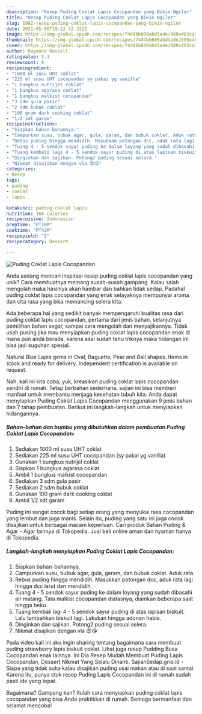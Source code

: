 ```yaml
---
description: "Resep Puding Coklat Lapis Cocopandan yang Bikin Ngiler"
title: "Resep Puding Coklat Lapis Cocopandan yang Bikin Ngiler"
slug: 1982-resep-puding-coklat-lapis-cocopandan-yang-bikin-ngiler
date: 2021-05-06T19:12:52.332Z
image: https://img-global.cpcdn.com/recipes/74d4bb600abd1ade/680x482cq70/puding-coklat-lapis-cocopandan-foto-resep-utama.jpg
thumbnail: https://img-global.cpcdn.com/recipes/74d4bb600abd1ade/680x482cq70/puding-coklat-lapis-cocopandan-foto-resep-utama.jpg
cover: https://img-global.cpcdn.com/recipes/74d4bb600abd1ade/680x482cq70/puding-coklat-lapis-cocopandan-foto-resep-utama.jpg
author: Raymond Russell
ratingvalue: 3.3
reviewcount: 9
recipeingredient:
- "1000 ml susu UHT coklat"
- "225 ml susu UHT cocopandan sy pakai yg vanilla"
- "1 bungkus nutrijel coklat"
- "1 bungkus agarasa coklat"
- "1 bungkus malkist cocopandan"
- "3 sdm gula pasir"
- "2 sdm bubuk coklat"
- "100 gram dark cooking coklat"
- "1/2 sdt garam"
recipeinstructions:
- "Siapkan bahan-bahannya."
- "Campurkan susu, bubuk agar, gula, garam, dan bubuk coklat. Aduk rata."
- "Rebus puding hingga mendidih. Masukkan potongan dcc, aduk rata lagi hingga dcc larut dan mendidih."
- "Tuang 4 - 5 sendok sayur puding ke dalam loyang yang sudah dibasahi air matang. Tata malkist cocopandan diatasnya, diamkan beberapa saat hingga beku."
- "Tuang kembali lagi 4 - 5 sendok sayur puding di atas lapisan biskuit. Lalu tambahkan biskuit lagi. Lakukan hingga adonan habis."
- "Dinginkan dan sajikan. Potong2 puding sesuai selera."
- "Nikmat disajikan dengan vla 😍😘"
categories:
- Resep
tags:
- puding
- coklat
- lapis

katakunci: puding coklat lapis 
nutrition: 168 calories
recipecuisine: Indonesian
preptime: "PT10M"
cooktime: "PT42M"
recipeyield: "2"
recipecategory: Dessert

---
```



![Puding Coklat Lapis Cocopandan](https://img-global.cpcdn.com/recipes/74d4bb600abd1ade/680x482cq70/puding-coklat-lapis-cocopandan-foto-resep-utama.jpg)

Anda sedang mencari inspirasi resep puding coklat lapis cocopandan yang unik? Cara membuatnya memang susah-susah gampang. Kalau salah mengolah maka hasilnya akan hambar dan bahkan tidak sedap. Padahal puding coklat lapis cocopandan yang enak selayaknya mempunyai aroma dan cita rasa yang bisa memancing selera kita.

Ada beberapa hal yang sedikit banyak mempengaruhi kualitas rasa dari puding coklat lapis cocopandan, pertama dari jenis bahan, selanjutnya pemilihan bahan segar, sampai cara mengolah dan menyajikannya. Tidak usah pusing jika mau menyiapkan puding coklat lapis cocopandan enak di mana pun anda berada, karena asal sudah tahu triknya maka hidangan ini bisa jadi suguhan spesial.

Natural Blue Lapis gems in Oval, Baguette, Pear and Ball shapes. Items in stock and ready for delivery. Independent certification is available on request.


Nah, kali ini kita coba, yuk, kreasikan puding coklat lapis cocopandan sendiri di rumah. Tetap berbahan sederhana, sajian ini bisa memberi manfaat untuk membantu menjaga kesehatan tubuh kita. Anda dapat menyiapkan Puding Coklat Lapis Cocopandan menggunakan 9 jenis bahan dan 7 tahap pembuatan. Berikut ini langkah-langkah untuk menyiapkan hidangannya.

<!--inarticleads1-->

##### Bahan-bahan dan bumbu yang dibutuhkan dalam pembuatan Puding Coklat Lapis Cocopandan:

1. Sediakan 1000 ml susu UHT coklat
1. Sediakan 225 ml susu UHT cocopandan (sy pakai yg vanilla)
1. Gunakan 1 bungkus nutrijel coklat
1. Siapkan 1 bungkus agarasa coklat
1. Ambil 1 bungkus malkist cocopandan
1. Sediakan 3 sdm gula pasir
1. Sediakan 2 sdm bubuk coklat
1. Gunakan 100 gram dark cooking coklat
1. Ambil 1/2 sdt garam


Puding ini sangat cocok bagi setiap orang yang menyukai rasa cocopandan yang lembut dan juga manis. Selain itu, puding yang satu ini juga cocok disajikan untuk berbagai macam keperluan. Cari produk Bahan Puding &amp; Agar - Agar lainnya di Tokopedia. Jual beli online aman dan nyaman hanya di Tokopedia. 

<!--inarticleads2-->

##### Langkah-langkah menyiapkan Puding Coklat Lapis Cocopandan:

1. Siapkan bahan-bahannya.
1. Campurkan susu, bubuk agar, gula, garam, dan bubuk coklat. Aduk rata.
1. Rebus puding hingga mendidih. Masukkan potongan dcc, aduk rata lagi hingga dcc larut dan mendidih.
1. Tuang 4 - 5 sendok sayur puding ke dalam loyang yang sudah dibasahi air matang. Tata malkist cocopandan diatasnya, diamkan beberapa saat hingga beku.
1. Tuang kembali lagi 4 - 5 sendok sayur puding di atas lapisan biskuit. Lalu tambahkan biskuit lagi. Lakukan hingga adonan habis.
1. Dinginkan dan sajikan. Potong2 puding sesuai selera.
1. Nikmat disajikan dengan vla 😍😘


Pada video kali ini aku ingin sharing tentang bagaimana cara membuat puding strawberry lapis biskuit coklat. Lihat juga resep Pudding Busa Cocopandan enak lainnya. Ini Dia Resep Mudah Membuat Puding Lapis Cocopandan, Dessert Nikmat Yang Selalu Dinanti. SajianSedap.grid.id - Siapa yang tidak suka kalau disajikan puding usai makan atau di saat santai. Karena itu, punya stok resep Puding Lapis Cocopandan ini di rumah sudah pasti ide yang tepat. 

Bagaimana? Gampang kan? Itulah cara menyiapkan puding coklat lapis cocopandan yang bisa Anda praktikkan di rumah. Semoga bermanfaat dan selamat mencoba!
